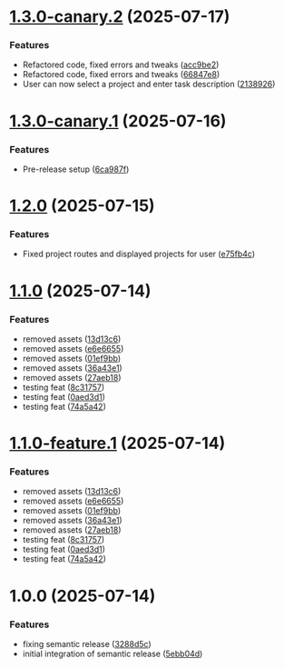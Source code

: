 # [1.3.0-canary.2](https://github.com/rahibbutt/time-management/compare/v1.3.0-canary.1...v1.3.0-canary.2) (2025-07-17)


### Features

* Refactored code, fixed errors and tweaks ([acc9be2](https://github.com/rahibbutt/time-management/commit/acc9be2e7c3103db6a8a9b0b6f59612f0413f293))
* Refactored code, fixed errors and tweaks ([66847e8](https://github.com/rahibbutt/time-management/commit/66847e8cf4cc688ae076f475a8744125398b834e))
* User can now select a project and enter task description ([2138926](https://github.com/rahibbutt/time-management/commit/2138926dcdf7531a9c24b453960283c9be336661))

# [1.3.0-canary.1](https://github.com/rahibbutt/time-management/compare/v1.2.0...v1.3.0-canary.1) (2025-07-16)


### Features

* Pre-release setup ([6ca987f](https://github.com/rahibbutt/time-management/commit/6ca987f2abbddebd17997b71508435a5cab9aa88))

# [1.2.0](https://github.com/rahibbutt/time-management/compare/v1.1.0...v1.2.0) (2025-07-15)


### Features

* Fixed project routes and displayed projects for user ([e75fb4c](https://github.com/rahibbutt/time-management/commit/e75fb4c0287a4e7bbf8d62c34ff7660bb7ea3b0b))

# [1.1.0](https://github.com/rahibbutt/time-management/compare/v1.0.0...v1.1.0) (2025-07-14)


### Features

* removed assets ([13d13c6](https://github.com/rahibbutt/time-management/commit/13d13c61f32b07765770c365145dae326dcaa6d7))
* removed assets ([e6e6655](https://github.com/rahibbutt/time-management/commit/e6e6655d77380b7da0c9df2940a683ba545bae70))
* removed assets ([01ef9bb](https://github.com/rahibbutt/time-management/commit/01ef9bb1e578ab13f7ed3e2f9d5b395a83db1027))
* removed assets ([36a43e1](https://github.com/rahibbutt/time-management/commit/36a43e1cc98f56834589e93ccbe2a8caeefec46a))
* removed assets ([27aeb18](https://github.com/rahibbutt/time-management/commit/27aeb188d9ba3127d48d90694ba76c0c314b5d3f))
* testing feat ([8c31757](https://github.com/rahibbutt/time-management/commit/8c317571eb3d190bc6742f5eb8e562b8aadd9331))
* testing feat ([0aed3d1](https://github.com/rahibbutt/time-management/commit/0aed3d18975de58e81b0d564baa4cafd7923b2cb))
* testing feat ([74a5a42](https://github.com/rahibbutt/time-management/commit/74a5a42083781c1f97fa0587bf812c91f70737e6))

# [1.1.0-feature.1](https://github.com/rahibbutt/time-management/compare/v1.0.0...v1.1.0-feature.1) (2025-07-14)


### Features

* removed assets ([13d13c6](https://github.com/rahibbutt/time-management/commit/13d13c61f32b07765770c365145dae326dcaa6d7))
* removed assets ([e6e6655](https://github.com/rahibbutt/time-management/commit/e6e6655d77380b7da0c9df2940a683ba545bae70))
* removed assets ([01ef9bb](https://github.com/rahibbutt/time-management/commit/01ef9bb1e578ab13f7ed3e2f9d5b395a83db1027))
* removed assets ([36a43e1](https://github.com/rahibbutt/time-management/commit/36a43e1cc98f56834589e93ccbe2a8caeefec46a))
* removed assets ([27aeb18](https://github.com/rahibbutt/time-management/commit/27aeb188d9ba3127d48d90694ba76c0c314b5d3f))
* testing feat ([8c31757](https://github.com/rahibbutt/time-management/commit/8c317571eb3d190bc6742f5eb8e562b8aadd9331))
* testing feat ([0aed3d1](https://github.com/rahibbutt/time-management/commit/0aed3d18975de58e81b0d564baa4cafd7923b2cb))
* testing feat ([74a5a42](https://github.com/rahibbutt/time-management/commit/74a5a42083781c1f97fa0587bf812c91f70737e6))

# 1.0.0 (2025-07-14)


### Features

* fixing semantic release ([3288d5c](https://github.com/rahibbutt/time-management/commit/3288d5cb6c2a2024ae45f325ee8581d48514c66f))
* initial integration of semantic release ([5ebb04d](https://github.com/rahibbutt/time-management/commit/5ebb04d833ec8262f7e77df50f9da95508de2c73))
